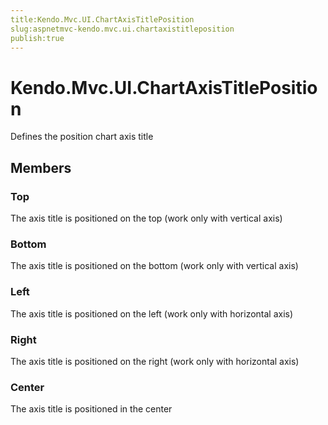 ```yaml
---
title:Kendo.Mvc.UI.ChartAxisTitlePosition
slug:aspnetmvc-kendo.mvc.ui.chartaxistitleposition
publish:true
---
```


# Kendo.Mvc.UI.ChartAxisTitlePosition

Defines the position chart axis title

## Members

### Top
The axis title is positioned on the top (work only with vertical axis)

### Bottom
The axis title is positioned on the bottom (work only with vertical axis)

### Left
The axis title is positioned on the left (work only with horizontal axis)

### Right
The axis title is positioned on the right (work only with horizontal axis)

### Center
The axis title is positioned in the center